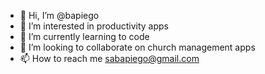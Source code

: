 - 👋 Hi, I’m @bapiego
- 👀 I’m interested in productivity apps
- 🌱 I’m currently learning to code
- 💞️ I’m looking to collaborate on church management apps
- 📫 How to reach me sabapiego@gmail.com

<!---
bapiego/bapiego is a ✨ special ✨ repository because its `README.md` (this file) appears on your GitHub profile.
You can click the Preview link to take a look at your changes.
--->
